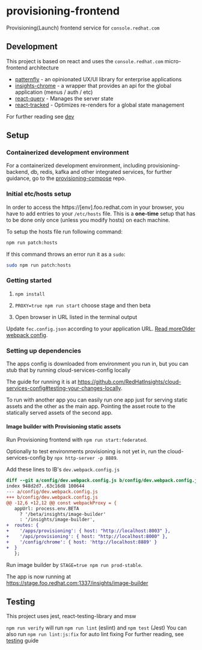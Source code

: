 # provisioning-frontend

Provisioning(Launch) frontend service for `console.redhat.com`

## Development
This project is based on react and uses the `console.redhat.com` micro-frontend architecture

- [patternfly](https://www.patternfly.org/v4/) - an opinionated UX/UI library for enterprise applications
- [insights-chrome](https://github.com/RedHatInsights/insights-chrome) - a wrapper that provides an api for the global application (menus / auth / etc)
- [react-query](https://react-query.tanstack.com) - Manages the server state
- [react-tracked](https://react-tracked.js.org) - Optimizes re-renders for a global state management

For further reading see [dev](https://github.com/RHEnVision/provisioning-frontend/blob/main/docs/dev.md)

## Setup

### Containerized development environment

For a containerized development environment, including provisioning-backend, db, redis, kafka and other integrated services, for further guidance, go to the [provisioning-compose](https://github.com/RHEnVision/provisioning-compose) repo.
### Initial etc/hosts setup

In order to access the https://[env].foo.redhat.com in your browser, you have to add entries to your `/etc/hosts` file. This is a **one-time** setup that has to be done only once (unless you modify hosts) on each machine.

To setup the hosts file run following command:
```bash
npm run patch:hosts
```

If this command throws an error run it as a `sudo`:
```bash
sudo npm run patch:hosts
```

### Getting started

1. ```npm install```

2. ```PROXY=true npm run start``` choose stage and then beta

3. Open browser in URL listed in the terminal output

Update `fec.config.json` according to your application URL. [Read more](http://front-end-docs-insights.apps.ocp4.prod.psi.redhat.com/ui-onboarding/fec-binary#Configuration)[Older webpack config](https://github.com/RedHatInsights/frontend-components/tree/master/packages/config#useproxy).

### Setting up dependencies

The apps config is downloaded from environment you run in,
but you can stub that by running cloud-services-config locally

The guide for running it is at https://github.com/RedHatInsights/cloud-services-config#testing-your-changes-locally.

To run with another app you can easily run one app just for serving static assets and the other as the main app.
Pointing the asset route to the statically served assets of the second app.

#### Image builder with Provisioning static assets


Run Provisioning frontend with `npm run start:federated`.

Optionally to test environments provisioning is not yet in, run the cloud-services-config by `npx http-server -p 8889`.

Add these lines to IB's `dev.webpack.config.js`

```diff
diff --git a/config/dev.webpack.config.js b/config/dev.webpack.config.js
index 948d2d7..63c16d8 100644
--- a/config/dev.webpack.config.js
+++ b/config/dev.webpack.config.js
@@ -12,6 +12,12 @@ const webpackProxy = {
   appUrl: process.env.BETA
     ? '/beta/insights/image-builder'
     : '/insights/image-builder',
+  routes: {
+    '/apps/provisioning': { host: "http://localhost:8003" },
+    '/api/provisioning': { host: "http://localhost:8000" },
+    '/config/chrome': { host: 'http://localhost:8889' }
+  }
   };
```

Run image builder by `STAGE=true npm run prod-stable`.

The app is now running at https://stage.foo.redhat.com:1337/insights/image-builder

## Testing
This project uses jest, react-testing-library and msw

`npm run verify` will run `npm run lint` (eslint) and `npm test` (Jest)
You can also run `npm run lint:js:fix` for auto lint fixing
For further reading, see [testing](https://github.com/RHEnVision/provisioning-frontend/blob/main/docs/testing.md) guide
